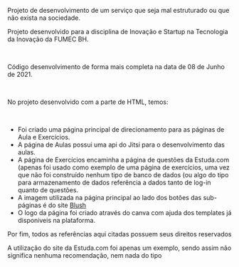 <p>Projeto de desenvolvimento de um serviço que seja mal estruturado ou que não exista na sociedade.<p>
<p>Projeto desenvolvido para a disciplina de Inovação e Startup na Tecnologia da Inovação da FUMEC BH.<p>
<br>
<p>Código desenvolvimento de forma mais completa na data de 08 de Junho de 2021.<p>
<br>
<p>No projeto desenvolvido com a parte de HTML, temos:<p>
<br>
<ul>
    <li>Foi criado uma página principal de direcionamento para as páginas de Aula e Exercícios.</li>
    <li>A página de Aulas possui uma api do Jitsi para o desenvolvimento das aulas.</li>
    <li>A página de Exercícios encaminha a página de questões da Estuda.com (apenas foi usado como exemplo de uma página de exercícios, uma vez que não foi construído nenhum tipo de banco de dados (ou algo do tipo para armazenamento de dados referência a dados tanto de log-in quanto de questões.</li>
    <li>A imagem utilizada na página principal ao lado dos botões das sub-páginas é do site <a href="https://blush.design/pt">Blush</a></li>
    <li>O logo da página foi criado através do canva com ajuda dos templates já disponiveis na plataforma.</li>
</ul>
<p>Por fim, todos as referências aqui citadas possuem seus direitos reservados<p>
<p>A utilização do site da Estuda.com foi apenas um exemplo, sendo assim não significa nenhuma recomendação, nem nada do tipo</p>